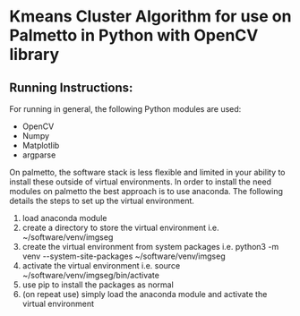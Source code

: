 # Kmeans Cluster Algorithm for use on Palmetto in Python with OpenCV library

## Running Instructions:
For running in general, the following Python modules are used:
- OpenCV
- Numpy
- Matplotlib
- argparse

On palmetto, the software stack is less flexible and limited in your ability to install these outside of virtual environments. In order to install the need modules on palmetto the best approach is to use anaconda. The following details the steps to set up the virtual environment. 
1. load anaconda module
2. create a directory to store the virtual environment i.e. ~/software/venv/imgseg
3. create the virtual environment from system packages i.e. python3 -m venv --system-site-packages ~/software/venv/imgseg
4. activate the virtual environment i.e. source ~/software/venv/imgseg/bin/activate
5. use pip to install the packages as normal
6. (on repeat use) simply load the anaconda module and activate the virtual environment
